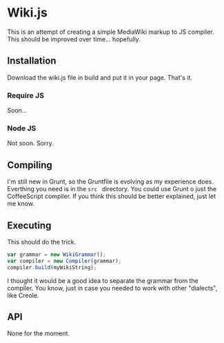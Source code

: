 # Wiki.js

This is an attempt of creating a simple MediaWiki markup to JS compiler.
This should be improved over time... hopefully.

## Installation
Download the wiki.js file in build and put it in your page. That's it.

### Require JS
Soon...

### Node JS
Not soon. Sorry.

## Compiling
I'm still new in Grunt, so the Gruntfile is evolving as my experience does.
Everthing you need is in the ```src ``` directory. You could use Grunt o just
the CoffeeScript compiler.
If you think this should be better explained, just let me know.

## Executing
This should do the trick.
```javascript
var grammar = new WikiGrammar();
var compiler = new Compiler(grammar);
compiler.build(myWikiString);
```
I thought it would be a good idea to separate the grammar from the compiler.
You know, just in case you needed to work with other "dialects", like Creole.

## API
None for the moment.
